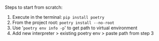 Steps to start from scratch:
1. Execute in the terminal: `pip install poetry`
2. From the project root: `poetry install --no-root`
3. Use '`poetry env info -p`' to get path to virtual environment
4. Add new interpreter > existing poetry env > paste path from step 3

